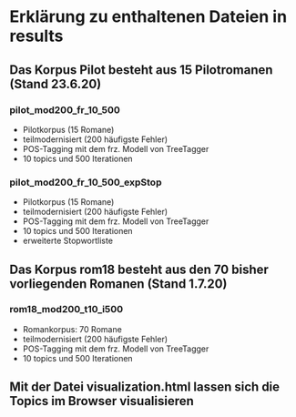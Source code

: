 # Erklärung zu enthaltenen Dateien in results


## Das Korpus Pilot besteht aus 15 Pilotromanen (Stand 23.6.20)

### pilot_mod200_fr_10_500
* Pilotkorpus (15 Romane)
* teilmodernisiert (200 häufigste Fehler)
* POS-Tagging mit dem frz. Modell von TreeTagger
* 10 topics und 500 Iterationen

### pilot_mod200_fr_10_500_expStop
* Pilotkorpus (15 Romane)
* teilmodernisiert (200 häufigste Fehler)
* POS-Tagging mit dem frz. Modell von TreeTagger
* 10 topics und 500 Iterationen
* erweiterte Stopwortliste

## Das Korpus rom18 besteht aus den 70 bisher vorliegenden Romanen (Stand 1.7.20)

### rom18_mod200_t10_i500
* Romankorpus: 70 Romane
* teilmodernisiert (200 häufigste Fehler)
* POS-Tagging mit dem frz. Modell von TreeTagger
* 10 topics und 500 Iterationen

## Mit der Datei visualization.html lassen sich die Topics im Browser visualisieren
